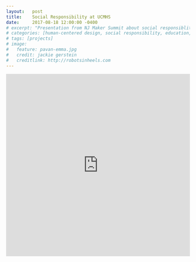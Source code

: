 ```yaml
---
layout:   post
title:    Social Responsibility at UCMHS
date:     2017-08-18 12:00:00 -0400
# excerpt: "Presentation from NJ Maker Summit about social responsiblity at UCMHS"
# categories: [human-centered design, social responsibility, education, slide decks]
# tags: [projects]
# image:
#   feature: pavan-emma.jpg
#   credit: jackie gerstein
#   creditlink: http://robotsinheels.com
---
```


<iframe width="760px" height="500px" src="https://sway.com/s/UaB3ZGoxjyUVaxU3/embed" frameborder="0" marginheight="0" marginwidth="0" max-width="100%" sandbox="allow-forms allow-modals allow-orientation-lock allow-popups allow-same-origin allow-scripts" scrolling="no" style="border: none; max-width: 100%; max-height: 100vh" allowfullscreen mozallowfullscreen msallowfullscreen webkitallowfullscreen />